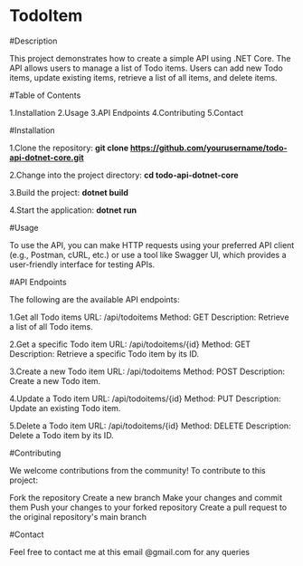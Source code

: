 # TodoItem

#Description

This project demonstrates how to create a simple API using .NET Core. The API allows users to manage a list of Todo items. Users can add new Todo items, update existing items, retrieve a list of all items, and delete items.

#Table of Contents

1.Installation
2.Usage
3.API Endpoints
4.Contributing
5.Contact

#Installation

1.Clone the repository:
**git clone https://github.com/yourusername/todo-api-dotnet-core.git**

2.Change into the project directory:
**cd todo-api-dotnet-core**

3.Build the project:
**dotnet build**

4.Start the application:
**dotnet run**


#Usage

To use the API, you can make HTTP requests using your preferred API client (e.g., Postman, cURL, etc.) or use a tool like Swagger UI, which provides a user-friendly interface for testing APIs.

#API Endpoints

The following are the available API endpoints:

1.Get all Todo items
URL: /api/todoitems
Method: GET
Description: Retrieve a list of all Todo items.

2.Get a specific Todo item
URL: /api/todoitems/{id}
Method: GET
Description: Retrieve a specific Todo item by its ID.

3.Create a new Todo item
URL: /api/todoitems
Method: POST
Description: Create a new Todo item.

4.Update a Todo item
URL: /api/todoitems/{id}
Method: PUT
Description: Update an existing Todo item.

5.Delete a Todo item
URL: /api/todoitems/{id}
Method: DELETE
Description: Delete a Todo item by its ID.

#Contributing

We welcome contributions from the community! To contribute to this project:

Fork the repository
Create a new branch
Make your changes and commit them
Push your changes to your forked repository
Create a pull request to the original repository's main branch

#Contact

Feel free to contact me at this email @gmail.com for any queries
